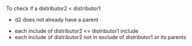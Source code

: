 To check if a distributor2 < distributor1

- d2 does not already have a parent

* each include of distributor2 <= distributor1 include
* each include of distributor2 not in exclude of distributor1 or its parents
